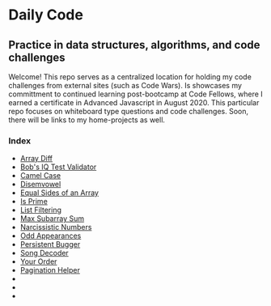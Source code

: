 # Daily Code 

## Practice in data structures, algorithms, and code challenges

Welcome! This repo serves as a centralized location for holding my code challenges from external sites (such as Code Wars). Is showcases my committment to continued learning post-bootcamp at Code Fellows, where I earned a certificate in Advanced Javascript in August 2020. This particular repo focuses on whiteboard type questions and code challenges. Soon, there will be links to my home-projects as well.

###  Index
- [Array Diff](./array-diff/README.md)
- [Bob's IQ Test Validator](./bobs-iq-test/README.md)
- [Camel Case](./camel-case/README.md)
- [Disemvowel](./disemvowel/README.md)
- [Equal Sides of an Array](./equal-sides-of-array/README.md)
- [Is Prime](./isPrime/README.md)
- [List Filtering](./list-filtering/README.md) 
- [Max Subarray Sum](./max-subarray-sum/README.md)
- [Narcissistic Numbers](./narcissistic-numbers/README.md)
- [Odd Appearances](./odd-appearances/README.md)
- [Persistent Bugger](./persistent-bugger/README.md)
- [Song Decoder](./song-decoder/README.md)
- [Your Order](./your-order/README.md)
- [Pagination Helper](./pagination-helper/README.md)
- []()
- []()
- []()